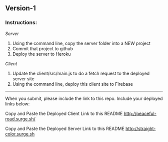 ## Version-1

### Instructions:

_Server_
1. Using the command line, copy the server folder into a NEW project
1. Commit that project to github
1. Deploy the server to Heroku

_Client_ 
1.  Update the client/src/main.js to do a fetch request to the deployed server site
1.  Using the command line, deploy this client site to Firebase

<hr> 
When you submit, please include the link to this repo. Include your deployed links below:

Copy and Paste the Deployed Client Link to this README
http://peaceful-road.surge.sh/

Copy and Paste the Deployed Server Link to this README
http://straight-color.surge.sh